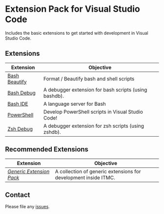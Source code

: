 # Extension Pack for Visual Studio Code

Includes the basic extensions to get started with development in Visual Studio Code.

## Extensions

Extension | Objective
--------- | ---------
[Bash Beautify](https://marketplace.visualstudio.com/items?itemName=shakram02.bash-beautify) | Format / Beautify bash and shell scripts
[Bash Debug](https://marketplace.visualstudio.com/items?itemName=rogalmic.bash-debug) | A debugger extension for bash scripts (using bashdb).
[Bash IDE](https://marketplace.visualstudio.com/items?itemName=mads-hartmann.bash-ide-vscode) | A language server for Bash
[PowerShell](https://marketplace.visualstudio.com/items?itemName=ms-vscode.PowerShell) | Develop PowerShell scripts in Visual Studio Code!
[Zsh Debug](https://marketplace.visualstudio.com/items?itemName=rogalmic.zsh-debug) | A debugger extension for zsh scripts (using zshdb).

## Recommended Extensions

Extension | Objective
--------- | ---------
*[Generic Extension Pack](https://marketplace.visualstudio.com/items?itemName=itmcdev.generic-extension-pack)* | A collection of generic extensions for development inside ITMC.

## Contact

Please file any [issues](https://github.com/itmcdev/vscode-extensions/issues).